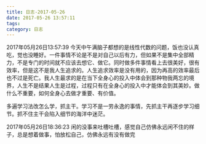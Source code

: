 ```yaml
---
title: 日志-2017-05-26
date: 2017-05-26 13:57:11
tags:
category: 日志
---
```

2017年05月26日13:57:39
今天中午满脑子都想的是线性代数的问题，饭也没认真吃，觉也没睡好。一件事情不论是不是对自己以后有力，但如果不是集中全部精力，不是专门的时间就不应该去想它、做它。同时做多件事情看上去很美好，很有效率，但是这不是我人生追求的。人生追求效率是没有用的，因为再高的效率最后也不过是死亡。我人生最求的是在当下全身心的投入中体会到那种物我两忘的境界，人生不是结果人生是过程，过程只有在全身心的投入中才能体会到其美妙。做什么不重要，如何全身心去做才重要、有价值。

多遍学习法改怎么学，抓主干。学习不是一劳永逸的事情，先抓主干再逐步学习细节。抓不住主干会陷入细节的海洋中迷茫。

2017年05月26日18:36:23
闲的没事来吐槽吐槽，感觉自己仿佛永远闲不住的样子，总是想着做事，怕放松自己，仿佛永远有没有做完


